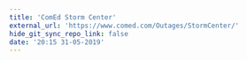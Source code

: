 ```yaml
---
title: 'ComEd Storm Center'
external_url: 'https://www.comed.com/Outages/StormCenter/'
hide_git_sync_repo_link: false
date: '20:15 31-05-2019'
---
```


